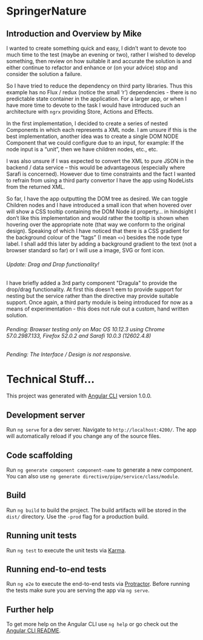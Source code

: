 # SpringerNature

## Introduction and Overview by Mike

I wanted to create something quick and easy, I didn’t want to devote too much time to the test (maybe an evening or two), rather I wished to develop something, then review on how suitable it and accurate the solution is and either continue to refactor and enhance or (on your advice) stop and consider the solution a failure.

So I have tried to reduce the dependency on third party libraries. Thus this example has no Flux / redux (notice the small ‘r’) dependencies - there is no predictable state container in the application. For a larger app, or when I have more time to devote to the task I would have introduced such an architecture with `ngrx` providing Store, Actions and Effects.

In the first implementation, I decided to create a series of nested Components in which each represents a XML node. I am unsure if this is the best implementation, another idea was to create a single DOM NODE Component that we could configure due to an input, for example: If the node input is a “unit”, then we have children nodes, etc., etc.

I was also unsure if I was expected to convert the XML to pure JSON in the backend / data service – this would be advantageous (especially where Sarafi is concerned). However due to time constraints and the fact I wanted to refrain from using a third party convertor I have the app using NodeLists from the returned XML.

So far, I have the app outputting the DOM tree as desired. We can toggle Children nodes and I have introduced a small icon that when hovered over will show a CSS tooltip containing the DOM Node id property… in hindsight I don’t like this implementation and would rather the tooltip is shown when hovering over the appropriate note (that way we conform to the original design). Speaking of which I have noticed that there is a CSS gradient for the background colour of the “tags” (I mean `<>`) besides the node type label. I shall add this later by adding a background gradient to the text (not a browser standard so far) or I will use a image, SVG or font icon.

######  Update: Drag and Drop functionality!

I have briefly added a 3rd party component "Dragula" to provide the drop/drag functionality. At first this doesn't eem to provide support for nesting but the service rather than the directive may provide suitable support. Once again, a third party module is being introduced for now as a means of experimentation - this does not rule out a custom, hand written solution.

######  Pending: Browser testing only on Mac OS 10.12.3 using Chrome 57.0.2987.133, Firefox 52.0.2  and Sarafi 10.0.3 (12602.4.8)
######  Pending: The Interface / Design is not responsive.

# Technical Stuff...

This project was generated with [Angular CLI](https://github.com/angular/angular-cli) version 1.0.0.

## Development server

Run `ng serve` for a dev server. Navigate to `http://localhost:4200/`. The app will automatically reload if you change any of the source files.

## Code scaffolding

Run `ng generate component component-name` to generate a new component. You can also use `ng generate directive/pipe/service/class/module`.

## Build

Run `ng build` to build the project. The build artifacts will be stored in the `dist/` directory. Use the `-prod` flag for a production build.

## Running unit tests

Run `ng test` to execute the unit tests via [Karma](https://karma-runner.github.io).

## Running end-to-end tests

Run `ng e2e` to execute the end-to-end tests via [Protractor](http://www.protractortest.org/).
Before running the tests make sure you are serving the app via `ng serve`.

## Further help

To get more help on the Angular CLI use `ng help` or go check out the [Angular CLI README](https://github.com/angular/angular-cli/blob/master/README.md).
